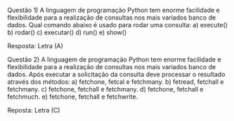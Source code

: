 Questão 1) A linguagem de programação Python tem enorme facilidade e flexibilidade para a
realização de consultas nos mais variados banco de dados. Qual comando abaixo é usado para
rodar uma consulta:
a) execute()
b) rodar()
c) executar()
d) run()
e) show()

Resposta: Letra (A)

Questão 2) A linguagem de programação Python tem enorme facilidade e flexibilidade para a
realização de consultas nos mais variados banco de dados. Após executar a solicitação da consulta
deve processar o resultado através dos métodos:
a) fetchone, fetcal e fetchmany.
b) fetread, fetchall e fetchmany.
c) fetchone, fetchall e fetchmany.
d) fetchone, fetchall e fetchmuch.
e) fetchone, fetchall e fetchwrite.

Reposta: Letra (C)